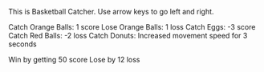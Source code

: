 This is Basketball Catcher.
Use arrow keys to go left and right.

Catch Orange Balls: 1 score
Lose Orange Balls: 1 loss
Catch Eggs: -3 score
Catch Red Balls: -2 loss
Catch Donuts: Increased movement speed for 3 seconds

Win by getting 50 score
Lose by 12 loss
